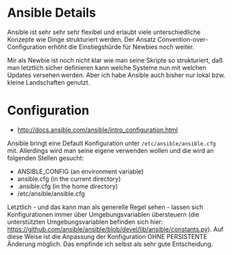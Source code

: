 # Ansible Details
Ansible ist sehr sehr sehr flexibel und erlaubt viele unterschiedliche Konzepte wie Dinge strukturiert werden. Der Ansatz Convention-over-Configuration erhöht die Einstiegshürde für Newbies noch weiter.

Mir als Newbie ist noch nicht klar wie man seine Skripte so strukturiert, daß man letztlich sicher definieren kann welche Systeme nun mit welchen Updates versehen werden. Aber ich habe Ansible auch bisher nur lokal bzw. kleine Landschaften genutzt.

# Configuration
* http://docs.ansible.com/ansible/intro_configuration.html

Ansible bringt eine Default Konfiguration unter `/etc/ansible/ansible.cfg` mit. Allerdings wird man seine eigene verwenden wollen und die wird an folgenden Stellen gesucht:

* ANSIBLE_CONFIG (an environment variable)
* ansible.cfg (in the current directory)
* .ansible.cfg (in the home directory)
* /etc/ansible/ansible.cfg

Letztlich - und das kann man als generelle Regel sehen - lassen sich Konfigurationen immer über Umgebungsvariablen übersteuern (die unterstützten Umgebungsvariablen befinden sich hier: https://github.com/ansible/ansible/blob/devel/lib/ansible/constants.py). Auf diese Weise ist die Anpassung der Konfiguration OHNE PERSISTENTE Änderung möglich. Das empfinde ich selbst als sehr gute Entscheidung. 
